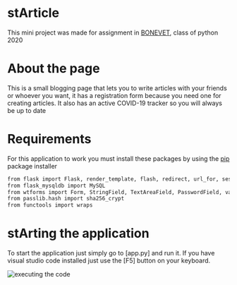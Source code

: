 # stArticle
This mini project was made for assignment in [BONEVET](https://www.bonevet.org/), class of python 2020

# About the page

This is a small blogging page that lets you to write articles with your friends or whoever you want, it has a registration form because you need one for creating articles. It also has an active COVID-19 tracker so you will always be up to date

# Requirements

For this application to work you must install these packages by using the [pip](https://pip.pypa.io/en/stable/) package installer

```bash
from flask import Flask, render_template, flash, redirect, url_for, session, request, logging
from flask_mysqldb import MySQL
from wtforms import Form, StringField, TextAreaField, PasswordField, validators
from passlib.hash import sha256_crypt
from functools import wraps

```
# stArting the application

To start the application just simply go to [app.py] and run it. If you have visual studio code installed just use the [F5] button on your keyboard.


![executing the code](https://media.giphy.com/media/KwD18xyltUsllcs3mP/giphy.gif)
